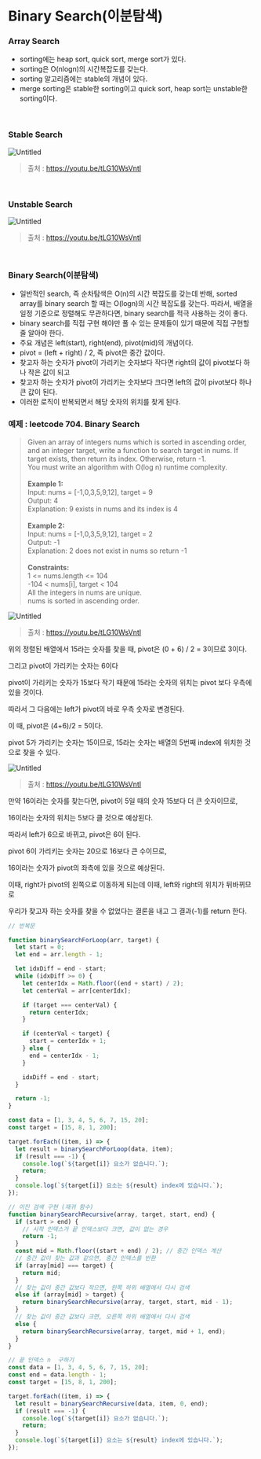 # **Binary Search(이분탐색)**

### **Array Search**

- sorting에는 heap sort, quick sort, merge sort가 있다.
- sorting은 O(nlogn)의 시간복잡도를 갖는다.
- sorting 알고리즘에는 stable의 개념이 있다.
- merge sorting은 stable한 sorting이고 quick sort, heap sort는 unstable한 sorting이다.

</br>

### **Stable Search**

![Untitled](./%08image/stableSort.png)

> 출처 : https://youtu.be/tLG10WsVntI

</br>

### **Unstable Search**

![Untitled](./%08image/unstableSort.png)

> 출처 : https://youtu.be/tLG10WsVntI

</br>

### **Binary Search(이분탐색)**

- 일반적인 search, 즉 순차탐색은 O(n)의 시간 복잡도를 갖는데 반해, sorted array를 binary search 할 때는 O(logn)의 시간 복잡도를 갖는다. 따라서, 배열을 일정 기준으로 정렬해도 무관하다면, binary search를 적극 사용하는 것이 좋다.
- binary search를 직접 구현 해야만 풀 수 있는 문제들이 있기 때문에 직접 구현할 줄 알아야 한다.
- 주요 개념은 left(start), right(end), pivot(mid)의 개념이다.
- pivot = (left + right) / 2, 즉 pivot은 중간 값이다.
- 찾고자 하는 숫자가 pivot이 가리키는 숫자보다 작다면 right의 값이 pivot보다 하나 작은 값이 되고
- 찾고자 하는 숫자가 pivot이 가리키는 숫자보다 크다면 left의 값이 pivot보다 하나 큰 값이 된다.
- 이러한 로직이 반복되면서 해당 숫자의 위치를 찾게 된다.

### 예제 : leetcode 704. Binary Search

> Given an array of integers nums which is sorted in ascending order, and an integer target, write a function to search target in nums. If target exists, then return its index. Otherwise, return -1.
> </br> You must write an algorithm with O(log n) runtime complexity.
> </br></br>**Example 1:**
> </br>Input: nums = [-1,0,3,5,9,12], target = 9
> </br>Output: 4
> </br>Explanation: 9 exists in nums and its index is 4
> </br></br>**Example 2:**
> </br>Input: nums = [-1,0,3,5,9,12], target = 2
> </br>Output: -1
> </br>Explanation: 2 does not exist in nums so return -1
> </br></br>**Constraints:**
> </br>1 <= nums.length <= 104
> </br>-104 < nums[i], target < 104
> </br>All the integers in nums are unique.
> </br>nums is sorted in ascending order.

![Untitled](./%08image/binarySearch15.png)

> 출처 : https://youtu.be/tLG10WsVntI

위의 정렬된 배열에서 15라는 숫자를 찾을 때, pivot은 (0 + 6) / 2 = 3이므로 3이다.

그리고 pivot이 가리키는 숫자는 6이다

pivot이 가리키는 숫자가 15보다 작기 때문에 15라는 숫자의 위치는 pivot 보다 우측에 있을 것이다.

따라서 그 다음에는 left가 pivot의 바로 우측 숫자로 변경된다.

이 때, pivot은 (4+6)/2 = 5이다.

pivot 5가 가리키는 숫자는 15이므로, 15라는 숫자는 배열의 5번째 index에 위치한 것으로 찾을 수 있다.

![Untitled](./%08image//binarySearch16.png)

> 출처 : https://youtu.be/tLG10WsVntI

만약 16이라는 숫자를 찾는다면, pivot이 5일 때의 숫자 15보다 더 큰 숫자이므로,

16이라는 숫자의 위치는 5보다 클 것으로 예상된다.

따라서 left가 6으로 바뀌고, pivot은 6이 된다.

pivot 6이 가리키는 숫자는 20으로 16보다 큰 수이므로,

16이라는 숫자가 pivot의 좌측에 있을 것으로 예상된다.

이때, right가 pivot의 왼쪽으로 이동하게 되는데 이때, left와 right의 위치가 뒤바뀌므로

우리가 찾고자 하는 숫자를 찾을 수 없었다는 결론을 내고 그 결과(-1)를 return 한다.

```js
// 반복문

function binarySearchForLoop(arr, target) {
  let start = 0;
  let end = arr.length - 1;

  let idxDiff = end - start;
  while (idxDiff >= 0) {
    let centerIdx = Math.floor((end + start) / 2);
    let centerVal = arr[centerIdx];

    if (target === centerVal) {
      return centerIdx;
    }

    if (centerVal < target) {
      start = centerIdx + 1;
    } else {
      end = centerIdx - 1;
    }

    idxDiff = end - start;
  }

  return -1;
}

const data = [1, 3, 4, 5, 6, 7, 15, 20];
const target = [15, 8, 1, 200];

target.forEach((item, i) => {
  let result = binarySearchForLoop(data, item);
  if (result === -1) {
    console.log(`${target[i]} 요소가 없습니다.`);
    return;
  }
  console.log(`${target[i]} 요소는 ${result} index에 있습니다.`);
});
```

```js
// 이진 검색 구현 (재귀 함수)
function binarySearchRecursive(array, target, start, end) {
  if (start > end) {
    // 시작 인덱스가 끝 인덱스보다 크면, 값이 없는 경우
    return -1;
  }
  const mid = Math.floor((start + end) / 2); // 중간 인덱스 계산
  // 중간 값이 찾는 값과 같으면, 중간 인덱스를 반환
  if (array[mid] === target) {
    return mid;
  }
  // 찾는 값이 중간 값보다 작으면, 왼쪽 하위 배열에서 다시 검색
  else if (array[mid] > target) {
    return binarySearchRecursive(array, target, start, mid - 1);
  }
  // 찾는 값이 중간 값보다 크면, 오른쪽 하위 배열에서 다시 검색
  else {
    return binarySearchRecursive(array, target, mid + 1, end);
  }
}

// 끝 인덱스 n  구하기
const data = [1, 3, 4, 5, 6, 7, 15, 20];
const end = data.length - 1;
const target = [15, 8, 1, 200];

target.forEach((item, i) => {
  let result = binarySearchRecursive(data, item, 0, end);
  if (result === -1) {
    console.log(`${target[i]} 요소가 없습니다.`);
    return;
  }
  console.log(`${target[i]} 요소는 ${result} index에 있습니다.`);
});
```
